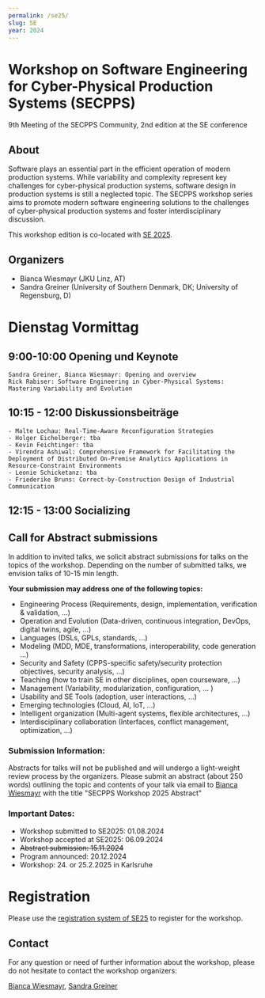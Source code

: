 ```yaml
---
permalink: /se25/
slug: SE
year: 2024 
---
```


# Workshop on Software Engineering for Cyber-Physical Production Systems (SECPPS)
9th Meeting of the SECPPS Community, 2nd edition at the SE conference

## About 
Software plays an essential part in the efficient operation of modern production systems. While variability and complexity represent key challenges for cyber-physical production systems,  software design in production systems is still a neglected topic. The SECPPS workshop series aims to promote modern software engineering solutions to the challenges of cyber-physical production systems and foster interdisciplinary discussion.

This workshop edition is co-located with [SE 2025](https://se2025.sdq.kastel.kit.edu/).

## Organizers
  * Bianca Wiesmayr (JKU Linz, AT)
  * Sandra Greiner (University of Southern Denmark, DK; University of Regensburg, D)

# Dienstag Vormittag

##  9:00-10:00 Opening und Keynote

	Sandra Greiner, Bianca Wiesmayr: Opening and overview
	Rick Rabiser: Software Engineering in Cyber-Physical Systems: Mastering Variability and Evolution

## 10:15 - 12:00 Diskussionsbeiträge

	- Malte Lochau: Real-Time-Aware Reconfiguration Strategies
	- Holger Eichelberger: tba
	- Kevin Feichtinger: tba 
	- Virendra Ashiwal: Comprehensive Framework for Facilitating the Deployment of Distributed On-Premise Analytics Applications in Resource-Constraint Environments
	- Leonie Schicketanz: tba 
	- Friederike Bruns: Correct-by-Construction Design of Industrial Communication

## 12:15 - 13:00 Socializing


## Call for Abstract submissions
In addition to invited talks, we solicit abstract submissions for talks on the topics of the workshop. Depending on the number of submitted talks, we envision talks of 10-15 min length.

**Your submission may address one of the following topics:**

<ul>
  <li>Engineering Process (Requirements, design, implementation, verification & validation, ...)</li>
  <li>Operation and Evolution (Data-driven, continuous integration, DevOps, digital twins, agile, ...)</li>
  <li>Languages (DSLs, GPLs, standards, ...)</li>
  <li>Modeling (MDD, MDE, transformations, interoperability, code generation ...)</li>
  <li>Security and Safety (CPPS-specific safety/security protection objectives, security analysis, ...)</li>
  <li>Teaching (how to train SE in other disciplines, open courseware, ...)</li>
  <li>Management (Variability, modularization, configuration, ... )</li>
  <li>Usability and SE Tools (adoption, user interactions, ...)</li>
  <li>Emerging technologies (Cloud, AI, IoT, ...)</li>
  <li>Intelligent organization (Multi-agent systems, flexible architectures, ...)</li>
  <li>Interdisciplinary collaboration (Interfaces, conflict management, optimization, ...)</li>
</ul>

### Submission Information:
  
  Abstracts for talks will not be published and will undergo a light-weight review process by the organizers. Please submit an abstract (about 250 words) outlining the topic and contents of your talk via email to [Bianca Wiesmayr](mailto:bianca.wiesmayr@jku.at) with the title "SECPPS Workshop 2025 Abstract"

### Important Dates:

  * Workshop submitted to SE2025: 01.08.2024
  * Workshop accepted at SE2025: 06.09.2024
  * ~~Abstract submission: 15.11.2024~~
  * Program announced: 20.12.2024
  * Workshop: 24. or 25.2.2025 in Karlsruhe

# Registration

Please use the [registration system of SE25](https://se2025.sdq.kastel.kit.edu/registrierung/) to register for the workshop.


## Contact

For any question or need of further information about the workshop, please do not hesitate to contact the workshop organizers:

[Bianca Wiesmayr](mailto:bianca.wiesmayr@jku.at), [Sandra Greiner](mailto:greiner@imada.sdu.dk)
